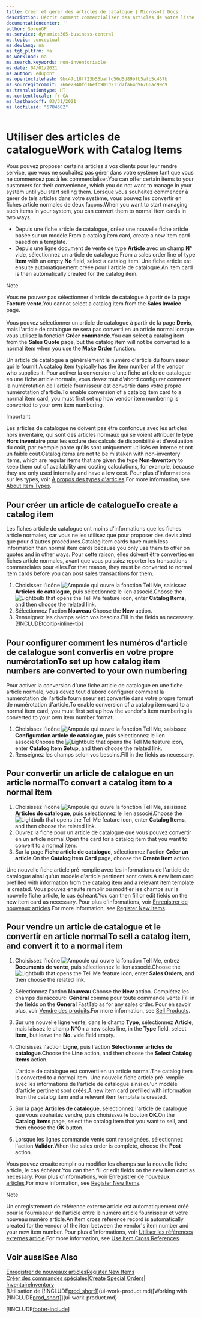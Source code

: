 ```yaml
---
title: Créer et gérer des articles de catalogue | Microsoft Docs
description: Décrit comment commercialiser des articles de votre liste de fournisseurs d'articles mais pas dans votre propre liste d'articles.
documentationcenter: ''
author: SorenGP
ms.service: dynamics365-business-central
ms.topic: conceptual
ms.devlang: na
ms.tgt_pltfrm: na
ms.workload: na
ms.search.keywords: non-inventoriable
ms.date: 04/01/2021
ms.author: edupont
ms.openlocfilehash: 9bc47c18f723b55baffd56d5d89bfb5afb5c457b
ms.sourcegitcommit: 766e2840fd16efb901d211d7fa64d96766ac99d9
ms.translationtype: HT
ms.contentlocale: fr-CA
ms.lasthandoff: 03/31/2021
ms.locfileid: "5784502"
---
```

# <a name="work-with-catalog-items"></a><span data-ttu-id="90f61-103">Utiliser des articles de catalogue</span><span class="sxs-lookup"><span data-stu-id="90f61-103">Work with Catalog Items</span></span>
<span data-ttu-id="90f61-104">Vous pouvez proposer certains articles à vos clients pour leur rendre service, que vous ne souhaitez pas gérer dans votre système tant que vous ne commencez pas à les commercialiser.</span><span class="sxs-lookup"><span data-stu-id="90f61-104">You can offer certain items to your customers for their convenience, which you do not want to manage in your system until you start selling them.</span></span> <span data-ttu-id="90f61-105">Lorsque vous souhaitez commencer à gérer de tels articles dans votre système, vous pouvez les convertir en fiches article normales de deux façons.</span><span class="sxs-lookup"><span data-stu-id="90f61-105">When you want to start managing such items in your system, you can convert them to normal item cards in two ways.</span></span>

* <span data-ttu-id="90f61-106">Depuis une fiche article de catalogue, créez une nouvelle fiche article basée sur un modèle.</span><span class="sxs-lookup"><span data-stu-id="90f61-106">From a catalog item card, create a new item card based on a template.</span></span>
* <span data-ttu-id="90f61-107">Depuis une ligne document de vente de type **Article** avec un champ **N°** vide, sélectionnez un article de catalogue.</span><span class="sxs-lookup"><span data-stu-id="90f61-107">From a sales order line of type **Item** with an empty **No** field, select a catalog item.</span></span> <span data-ttu-id="90f61-108">Une fiche article est ensuite automatiquement créée pour l'article de catalogue.</span><span class="sxs-lookup"><span data-stu-id="90f61-108">An item card is then automatically created for the catalog item.</span></span>

> [!NOTE]  
> <span data-ttu-id="90f61-109">Vous ne pouvez pas sélectionner d'article de catalogue à partir de la page **Facture vente**.</span><span class="sxs-lookup"><span data-stu-id="90f61-109">You cannot select a catalog item from the **Sales Invoice** page.</span></span><br /><br />
> <span data-ttu-id="90f61-110">Vous pouvez sélectionner un article de catalogue à partir de la page **Devis**, mais l'article de catalogue ne sera pas converti en un article normal lorsque vous utilisez la fonction **Créer commande**.</span><span class="sxs-lookup"><span data-stu-id="90f61-110">You can select a catalog item from the **Sales Quote** page, but the catalog item will not be converted to a normal item when you use the **Make Order** function.</span></span>

<span data-ttu-id="90f61-111">Un article de catalogue a généralement le numéro d'article du fournisseur qui le fournit.</span><span class="sxs-lookup"><span data-stu-id="90f61-111">A catalog item typically has the item number of the vendor who supplies it.</span></span> <span data-ttu-id="90f61-112">Pour activer la conversion d'une fiche article de catalogue en une fiche article normale, vous devez tout d'abord configurer comment la numérotation de l'article fournisseur est convertie dans votre propre numérotation d'article.</span><span class="sxs-lookup"><span data-stu-id="90f61-112">To enable conversion of a catalog item card to a normal item card, you must first set up how vendor item numbering is converted to your own item numbering.</span></span>   

> [!Important]
> <span data-ttu-id="90f61-113">Les articles de catalogue ne doivent pas être confondus avec les articles hors inventaire, qui sont des articles normaux qui se voient attribuer le type **Hors inventaire** pour les exclure des calculs de disponibilité et d'évaluation du coût, par exemple parce qu'ils sont uniquement utilisés en interne et ont un faible coût.</span><span class="sxs-lookup"><span data-stu-id="90f61-113">Catalog items are not to be mistaken with non-inventory items, which are regular items that are given the type **Non-Inventory** to keep them out of availability and costing calculations, for example, because they are only used internally and have a low cost.</span></span> <span data-ttu-id="90f61-114">Pour plus d'informations sur les types, voir [À propos des types d'articles](inventory-about-item-types.md).</span><span class="sxs-lookup"><span data-stu-id="90f61-114">For more information, see [About Item Types](inventory-about-item-types.md).</span></span>

## <a name="to-create-a-catalog-item"></a><span data-ttu-id="90f61-115">Pour créer un article de catalogue</span><span class="sxs-lookup"><span data-stu-id="90f61-115">To create a catalog item</span></span>
<span data-ttu-id="90f61-116">Les fiches article de catalogue ont moins d'informations que les fiches article normales, car vous ne les utilisez que pour proposer des devis ainsi que pour d'autres procédures.</span><span class="sxs-lookup"><span data-stu-id="90f61-116">Catalog item cards have much less information than normal item cards because you only use them to offer on quotes and in other ways.</span></span> <span data-ttu-id="90f61-117">Pour cette raison, elles doivent être converties en fiches article normales, avant que vous puissiez reporter les transactions commerciales pour elles.</span><span class="sxs-lookup"><span data-stu-id="90f61-117">For that reason, they must be converted to normal item cards before you can post sales transactions for them.</span></span>

1. <span data-ttu-id="90f61-118">Choisissez l'icône ![Ampoule qui ouvre la fonction Tell Me](media/ui-search/search_small.png "Dites-moi ce que vous voulez faire"), saisissez **Articles de catalogue**, puis sélectionnez le lien associé.</span><span class="sxs-lookup"><span data-stu-id="90f61-118">Choose the ![Lightbulb that opens the Tell Me feature](media/ui-search/search_small.png "Tell me what you want to do") icon, enter **Catalog Items**, and then choose the related link.</span></span>
2. <span data-ttu-id="90f61-119">Sélectionnez l'action **Nouveau**.</span><span class="sxs-lookup"><span data-stu-id="90f61-119">Choose the **New** action.</span></span>
3. <span data-ttu-id="90f61-120">Renseignez les champs selon vos besoins.</span><span class="sxs-lookup"><span data-stu-id="90f61-120">Fill in the fields as necessary.</span></span> [!INCLUDE[tooltip-inline-tip](includes/tooltip-inline-tip_md.md)]

## <a name="to-set-up-how-catalog-item-numbers-are-converted-to-your-own-numbering"></a><span data-ttu-id="90f61-121">Pour configurer comment les numéros d'article de catalogue sont convertis en votre propre numérotation</span><span class="sxs-lookup"><span data-stu-id="90f61-121">To set up how catalog item numbers are converted to your own numbering</span></span>
<span data-ttu-id="90f61-122">Pour activer la conversion d'une fiche article de catalogue en une fiche article normale, vous devez tout d'abord configurer comment la numérotation de l'article fournisseur est convertie dans votre propre format de numérotation d'article.</span><span class="sxs-lookup"><span data-stu-id="90f61-122">To enable conversion of a catalog item card to a normal item card, you must first set up how the vendor's item numbering is converted to your own item number format.</span></span>

1. <span data-ttu-id="90f61-123">Choisissez l'icône ![Ampoule qui ouvre la fonction Tell Me](media/ui-search/search_small.png "Dites-moi ce que vous voulez faire"), saisissez **Configuration article de catalogue**, puis sélectionnez le lien associé.</span><span class="sxs-lookup"><span data-stu-id="90f61-123">Choose the ![Lightbulb that opens the Tell Me feature](media/ui-search/search_small.png "Tell me what you want to do") icon, enter **Catalog Item Setup**, and then choose the related link.</span></span>
2. <span data-ttu-id="90f61-124">Renseignez les champs selon vos besoins.</span><span class="sxs-lookup"><span data-stu-id="90f61-124">Fill in the fields as necessary.</span></span>

## <a name="to-convert-a-catalog-item-to-a-normal-item"></a><span data-ttu-id="90f61-125">Pour convertir un article de catalogue en un article normal</span><span class="sxs-lookup"><span data-stu-id="90f61-125">To convert a catalog item to a normal item</span></span>
1. <span data-ttu-id="90f61-126">Choisissez l'icône ![Ampoule qui ouvre la fonction Tell Me](media/ui-search/search_small.png "Dites-moi ce que vous voulez faire"), saisissez **Articles de catalogue**, puis sélectionnez le lien associé.</span><span class="sxs-lookup"><span data-stu-id="90f61-126">Choose the ![Lightbulb that opens the Tell Me feature](media/ui-search/search_small.png "Tell me what you want to do") icon, enter **Catalog Items**, and then choose the related link.</span></span>
2. <span data-ttu-id="90f61-127">Ouvrez la fiche pour un article de catalogue que vous pouvez convertir en un article normal.</span><span class="sxs-lookup"><span data-stu-id="90f61-127">Open the card for a catalog item that you want to convert to a normal item.</span></span>
3. <span data-ttu-id="90f61-128">Sur la page **Fiche article de catalogue**, sélectionnez l'action **Créer un article**.</span><span class="sxs-lookup"><span data-stu-id="90f61-128">On the **Catalog Item Card** page, choose the **Create Item** action.</span></span>

<span data-ttu-id="90f61-129">Une nouvelle fiche article pré-remplie avec les informations de l'article de catalogue ainsi qu'un modèle d'article pertinent sont créés.</span><span class="sxs-lookup"><span data-stu-id="90f61-129">A new item card prefilled with information from the catalog item and a relevant item template is created.</span></span> <span data-ttu-id="90f61-130">Vous pouvez ensuite remplir ou modifier les champs sur la nouvelle fiche article, le cas échéant.</span><span class="sxs-lookup"><span data-stu-id="90f61-130">You can then fill or edit fields on the new item card as necessary.</span></span> <span data-ttu-id="90f61-131">Pour plus d'informations, voir [Enregistrer de nouveaux articles](inventory-how-register-new-items.md).</span><span class="sxs-lookup"><span data-stu-id="90f61-131">For more information, see [Register New Items](inventory-how-register-new-items.md).</span></span>

## <a name="to-sell-a-catalog-item-and-convert-it-to-a-normal-item"></a><span data-ttu-id="90f61-132">Pour vendre un article de catalogue et le convertir en article normal</span><span class="sxs-lookup"><span data-stu-id="90f61-132">To sell a catalog item, and convert it to a normal item</span></span>
1. <span data-ttu-id="90f61-133">Choisissez l'icône ![Ampoule qui ouvre la fonction Tell Me](media/ui-search/search_small.png "Dites-moi ce que vous voulez faire"), entrez **Documents de vente**, puis sélectionnez le lien associé.</span><span class="sxs-lookup"><span data-stu-id="90f61-133">Choose the ![Lightbulb that opens the Tell Me feature](media/ui-search/search_small.png "Tell me what you want to do") icon, enter **Sales Orders**, and then choose the related link.</span></span>
2. <span data-ttu-id="90f61-134">Sélectionnez l'action **Nouveau**.</span><span class="sxs-lookup"><span data-stu-id="90f61-134">Choose the **New** action.</span></span> <span data-ttu-id="90f61-135">Complétez les champs du raccourci **Général** comme pour toute commande vente.</span><span class="sxs-lookup"><span data-stu-id="90f61-135">Fill in the fields on the **General** FastTab as for any sales order.</span></span> <span data-ttu-id="90f61-136">Pour en savoir plus, voir [Vendre des produits](sales-how-sell-products.md).</span><span class="sxs-lookup"><span data-stu-id="90f61-136">For more information, see [Sell Products](sales-how-sell-products.md).</span></span>
3. <span data-ttu-id="90f61-137">Sur une nouvelle ligne vente, dans le champ **Type**, sélectionnez **Article**, mais laissez le champ **N°**</span><span class="sxs-lookup"><span data-stu-id="90f61-137">On a new sales line, in the **Type** field, select **Item**, but leave the **No.**</span></span> <span data-ttu-id="90f61-138">vide.</span><span class="sxs-lookup"><span data-stu-id="90f61-138">field empty.</span></span>
4. <span data-ttu-id="90f61-139">Choisissez l'action **Ligne**, puis l'action **Sélectionner articles de catalogue**.</span><span class="sxs-lookup"><span data-stu-id="90f61-139">Choose the **Line** action, and then choose the **Select Catalog Items** action.</span></span>

    <span data-ttu-id="90f61-140">L'article de catalogue est converti en un article normal.</span><span class="sxs-lookup"><span data-stu-id="90f61-140">The catalog item is converted to a normal item.</span></span> <span data-ttu-id="90f61-141">Une nouvelle fiche article pré-remplie avec les informations de l'article de catalogue ainsi qu'un modèle d'article pertinent sont créés.</span><span class="sxs-lookup"><span data-stu-id="90f61-141">A new item card prefilled with information from the catalog item and a relevant item template is created.</span></span>
5. <span data-ttu-id="90f61-142">Sur la page **Articles de catalogue**, sélectionnez l'article de catalogue que vous souhaitez vendre, puis choisissez le bouton **OK**.</span><span class="sxs-lookup"><span data-stu-id="90f61-142">On the **Catalog Items** page, select the catalog item that you want to sell, and then choose the **OK** button.</span></span>
6. <span data-ttu-id="90f61-143">Lorsque les lignes commande vente sont renseignées, sélectionnez l'action **Valider**.</span><span class="sxs-lookup"><span data-stu-id="90f61-143">When the sales order is complete, choose the **Post** action.</span></span>

<span data-ttu-id="90f61-144">Vous pouvez ensuite remplir ou modifier les champs sur la nouvelle fiche article, le cas échéant.</span><span class="sxs-lookup"><span data-stu-id="90f61-144">You can then fill or edit fields on the new item card as necessary.</span></span> <span data-ttu-id="90f61-145">Pour plus d'informations, voir [Enregistrer de nouveaux articles](inventory-how-register-new-items.md).</span><span class="sxs-lookup"><span data-stu-id="90f61-145">For more information, see [Register New Items](inventory-how-register-new-items.md).</span></span>

> [!NOTE]  
>   <span data-ttu-id="90f61-146">Un enregistrement de référence externe article est automatiquement créé pour le fournisseur de l'article entre le numéro article fournisseur et votre nouveau numéro article.</span><span class="sxs-lookup"><span data-stu-id="90f61-146">An Item cross reference record is automatically created for the vendor of the item between the vendor's item number and your new item number.</span></span> <span data-ttu-id="90f61-147">Pour plus d'informations, voir [Utiliser les références externes article](inventory-how-use-item-cross-refs.md).</span><span class="sxs-lookup"><span data-stu-id="90f61-147">For more information, see [Use Item Cross References](inventory-how-use-item-cross-refs.md).</span></span>

## <a name="see-also"></a><span data-ttu-id="90f61-148">Voir aussi</span><span class="sxs-lookup"><span data-stu-id="90f61-148">See Also</span></span>
[<span data-ttu-id="90f61-149">Enregistrer de nouveaux articles</span><span class="sxs-lookup"><span data-stu-id="90f61-149">Register New Items</span></span>](inventory-how-register-new-items.md)  
<span data-ttu-id="90f61-150">[Créer des commandes spéciales](sales-how-to-create-special-orders.md)|</span><span class="sxs-lookup"><span data-stu-id="90f61-150">[Create Special Orders](sales-how-to-create-special-orders.md)|</span></span>  
[<span data-ttu-id="90f61-151">Inventaire</span><span class="sxs-lookup"><span data-stu-id="90f61-151">Inventory</span></span>](inventory-manage-inventory.md)  
<span data-ttu-id="90f61-152">[Utilisation de [!INCLUDE[prod_short](includes/prod_short.md)]](ui-work-product.md)</span><span class="sxs-lookup"><span data-stu-id="90f61-152">[Working with [!INCLUDE[prod_short](includes/prod_short.md)]](ui-work-product.md)</span></span>


[!INCLUDE[footer-include](includes/footer-banner.md)]